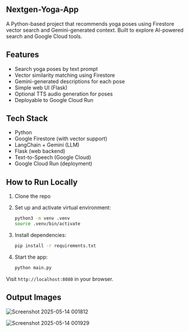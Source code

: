 ## Nextgen-Yoga-App
A Python-based project that recommends yoga poses using Firestore vector search and Gemini-generated context. Built to explore AI-powered search and Google Cloud tools.
## Features

- Search yoga poses by text prompt  
- Vector similarity matching using Firestore  
- Gemini-generated descriptions for each pose  
- Simple web UI (Flask)  
- Optional TTS audio generation for poses  
- Deployable to Google Cloud Run  

## Tech Stack

- Python  
- Google Firestore (with vector support)  
- LangChain + Gemini (LLM)  
- Flask (web backend)  
- Text-to-Speech (Google Cloud)  
- Google Cloud Run (deployment)  

## How to Run Locally

1. Clone the repo  
2. Set up and activate virtual environment:  
   ```bash
   python3 -m venv .venv
   source .venv/bin/activate

3. Install dependencies:
   ```bash
   pip install -r requirements.txt
   
4. Start the app:

   ```bash
   python main.py
   ```
Visit `http://localhost:8080` in your browser.

## Output Images
![Screenshot 2025-05-14 001812](https://github.com/user-attachments/assets/788ca667-5e13-4640-a3c2-4adc60d10069)

![Screenshot 2025-05-14 001929](https://github.com/user-attachments/assets/7d2cae9b-ec00-4400-bd23-2c2a36711b22)


